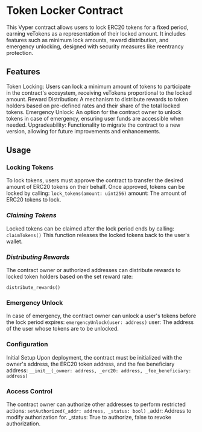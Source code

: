 # **Token Locker Contract**

This Vyper contract allows users to lock ERC20 tokens for a fixed period, earning veTokens as a representation of their locked amount. It includes features such as minimum lock amounts, reward distribution, and emergency unlocking, designed with security measures like reentrancy protection.

## **Features**

Token Locking: Users can lock a minimum amount of tokens to participate in the contract's ecosystem, receiving veTokens proportional to the locked amount.
Reward Distribution: A mechanism to distribute rewards to token holders based on pre-defined rates and their share of the total locked tokens.
Emergency Unlock: An option for the contract owner to unlock tokens in case of emergency, ensuring user funds are accessible when needed.
Upgradeability: Functionality to migrate the contract to a new version, allowing for future improvements and enhancements.

## **Usage**

### **Locking Tokens**

To lock tokens, users must approve the contract to transfer the desired amount of ERC20 tokens on their behalf. Once approved, tokens can be locked by calling:
```lock_tokens(amount: uint256)```
amount: The amount of ERC20 tokens to lock.

### *Claiming Tokens*

Locked tokens can be claimed after the lock period ends by calling:
```claimTokens()```
This function releases the locked tokens back to the user's wallet.

### *Distributing Rewards*

The contract owner or authorized addresses can distribute rewards to locked token holders based on the set reward rate:

```distribute_rewards()```

### **Emergency Unlock**

In case of emergency, the contract owner can unlock a user's tokens before the lock period expires:
```emergencyUnlock(user: address)```
user: The address of the user whose tokens are to be unlocked.

### **Configuration**

Initial Setup
Upon deployment, the contract must be initialized with the owner's address, the ERC20 token address, and the fee beneficiary address:
```__init__(_owner: address, _erc20: address, _fee_beneficiary: address)```

### **Access Control**

The contract owner can authorize other addresses to perform restricted actions:
```setAuthorized(_addr: address, _status: bool)```
_addr: Address to modify authorization for.
_status: True to authorize, false to revoke authorization.
